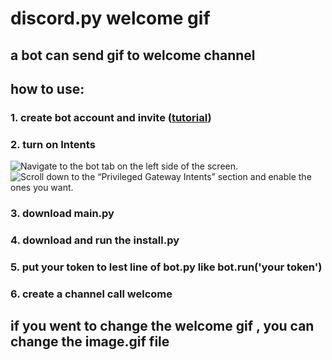# discord.py welcome gif
## a bot can send gif to welcome channel
## how to use:
### 1. create bot account and invite ([tutorial](https://discordpy.readthedocs.io/en/stable/discord.html))
### 2. turn on Intents 
![Navigate to the bot tab on the left side of the screen.](https://discordpy.readthedocs.io/en/stable/_images/discord_bot_tab.png) ![Scroll down to the “Privileged Gateway Intents” section and enable the ones you want.](https://discordpy.readthedocs.io/en/stable/_images/discord_privileged_intents.png)
### 3. download main.py
### 4. download and run the install.py
### 5. put your token to lest line of bot.py like bot.run('your token')
### 6. create a channel call welcome
## if you went to change the welcome gif , you can change the image.gif file
